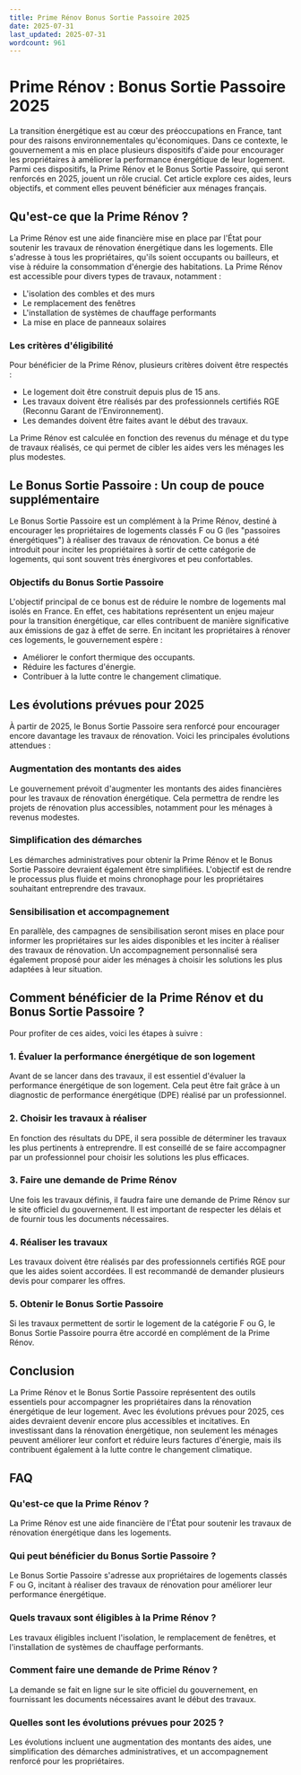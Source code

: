 ```yaml
---
title: Prime Rénov Bonus Sortie Passoire 2025
date: 2025-07-31
last_updated: 2025-07-31
wordcount: 961
---
```


# Prime Rénov : Bonus Sortie Passoire 2025

La transition énergétique est au cœur des préoccupations en France, tant pour des raisons environnementales qu'économiques. Dans ce contexte, le gouvernement a mis en place plusieurs dispositifs d'aide pour encourager les propriétaires à améliorer la performance énergétique de leur logement. Parmi ces dispositifs, la Prime Rénov et le Bonus Sortie Passoire, qui seront renforcés en 2025, jouent un rôle crucial. Cet article explore ces aides, leurs objectifs, et comment elles peuvent bénéficier aux ménages français.

## Qu'est-ce que la Prime Rénov ?

La Prime Rénov est une aide financière mise en place par l'État pour soutenir les travaux de rénovation énergétique dans les logements. Elle s'adresse à tous les propriétaires, qu'ils soient occupants ou bailleurs, et vise à réduire la consommation d'énergie des habitations. La Prime Rénov est accessible pour divers types de travaux, notamment :

- L'isolation des combles et des murs
- Le remplacement des fenêtres
- L'installation de systèmes de chauffage performants
- La mise en place de panneaux solaires

### Les critères d'éligibilité

Pour bénéficier de la Prime Rénov, plusieurs critères doivent être respectés :

- Le logement doit être construit depuis plus de 15 ans.
- Les travaux doivent être réalisés par des professionnels certifiés RGE (Reconnu Garant de l’Environnement).
- Les demandes doivent être faites avant le début des travaux.

La Prime Rénov est calculée en fonction des revenus du ménage et du type de travaux réalisés, ce qui permet de cibler les aides vers les ménages les plus modestes.

## Le Bonus Sortie Passoire : Un coup de pouce supplémentaire

Le Bonus Sortie Passoire est un complément à la Prime Rénov, destiné à encourager les propriétaires de logements classés F ou G (les "passoires énergétiques") à réaliser des travaux de rénovation. Ce bonus a été introduit pour inciter les propriétaires à sortir de cette catégorie de logements, qui sont souvent très énergivores et peu confortables.

### Objectifs du Bonus Sortie Passoire

L'objectif principal de ce bonus est de réduire le nombre de logements mal isolés en France. En effet, ces habitations représentent un enjeu majeur pour la transition énergétique, car elles contribuent de manière significative aux émissions de gaz à effet de serre. En incitant les propriétaires à rénover ces logements, le gouvernement espère :

- Améliorer le confort thermique des occupants.
- Réduire les factures d'énergie.
- Contribuer à la lutte contre le changement climatique.

## Les évolutions prévues pour 2025

À partir de 2025, le Bonus Sortie Passoire sera renforcé pour encourager encore davantage les travaux de rénovation. Voici les principales évolutions attendues :

### Augmentation des montants des aides

Le gouvernement prévoit d'augmenter les montants des aides financières pour les travaux de rénovation énergétique. Cela permettra de rendre les projets de rénovation plus accessibles, notamment pour les ménages à revenus modestes.

### Simplification des démarches

Les démarches administratives pour obtenir la Prime Rénov et le Bonus Sortie Passoire devraient également être simplifiées. L'objectif est de rendre le processus plus fluide et moins chronophage pour les propriétaires souhaitant entreprendre des travaux.

### Sensibilisation et accompagnement

En parallèle, des campagnes de sensibilisation seront mises en place pour informer les propriétaires sur les aides disponibles et les inciter à réaliser des travaux de rénovation. Un accompagnement personnalisé sera également proposé pour aider les ménages à choisir les solutions les plus adaptées à leur situation.

## Comment bénéficier de la Prime Rénov et du Bonus Sortie Passoire ?

Pour profiter de ces aides, voici les étapes à suivre :

### 1. Évaluer la performance énergétique de son logement

Avant de se lancer dans des travaux, il est essentiel d'évaluer la performance énergétique de son logement. Cela peut être fait grâce à un diagnostic de performance énergétique (DPE) réalisé par un professionnel.

### 2. Choisir les travaux à réaliser

En fonction des résultats du DPE, il sera possible de déterminer les travaux les plus pertinents à entreprendre. Il est conseillé de se faire accompagner par un professionnel pour choisir les solutions les plus efficaces.

### 3. Faire une demande de Prime Rénov

Une fois les travaux définis, il faudra faire une demande de Prime Rénov sur le site officiel du gouvernement. Il est important de respecter les délais et de fournir tous les documents nécessaires.

### 4. Réaliser les travaux

Les travaux doivent être réalisés par des professionnels certifiés RGE pour que les aides soient accordées. Il est recommandé de demander plusieurs devis pour comparer les offres.

### 5. Obtenir le Bonus Sortie Passoire

Si les travaux permettent de sortir le logement de la catégorie F ou G, le Bonus Sortie Passoire pourra être accordé en complément de la Prime Rénov.

## Conclusion

La Prime Rénov et le Bonus Sortie Passoire représentent des outils essentiels pour accompagner les propriétaires dans la rénovation énergétique de leur logement. Avec les évolutions prévues pour 2025, ces aides devraient devenir encore plus accessibles et incitatives. En investissant dans la rénovation énergétique, non seulement les ménages peuvent améliorer leur confort et réduire leurs factures d'énergie, mais ils contribuent également à la lutte contre le changement climatique.

## FAQ

### Qu'est-ce que la Prime Rénov ?

La Prime Rénov est une aide financière de l'État pour soutenir les travaux de rénovation énergétique dans les logements.

### Qui peut bénéficier du Bonus Sortie Passoire ?

Le Bonus Sortie Passoire s'adresse aux propriétaires de logements classés F ou G, incitant à réaliser des travaux de rénovation pour améliorer leur performance énergétique.

### Quels travaux sont éligibles à la Prime Rénov ?

Les travaux éligibles incluent l'isolation, le remplacement de fenêtres, et l'installation de systèmes de chauffage performants.

### Comment faire une demande de Prime Rénov ?

La demande se fait en ligne sur le site officiel du gouvernement, en fournissant les documents nécessaires avant le début des travaux.

### Quelles sont les évolutions prévues pour 2025 ?

Les évolutions incluent une augmentation des montants des aides, une simplification des démarches administratives, et un accompagnement renforcé pour les propriétaires.